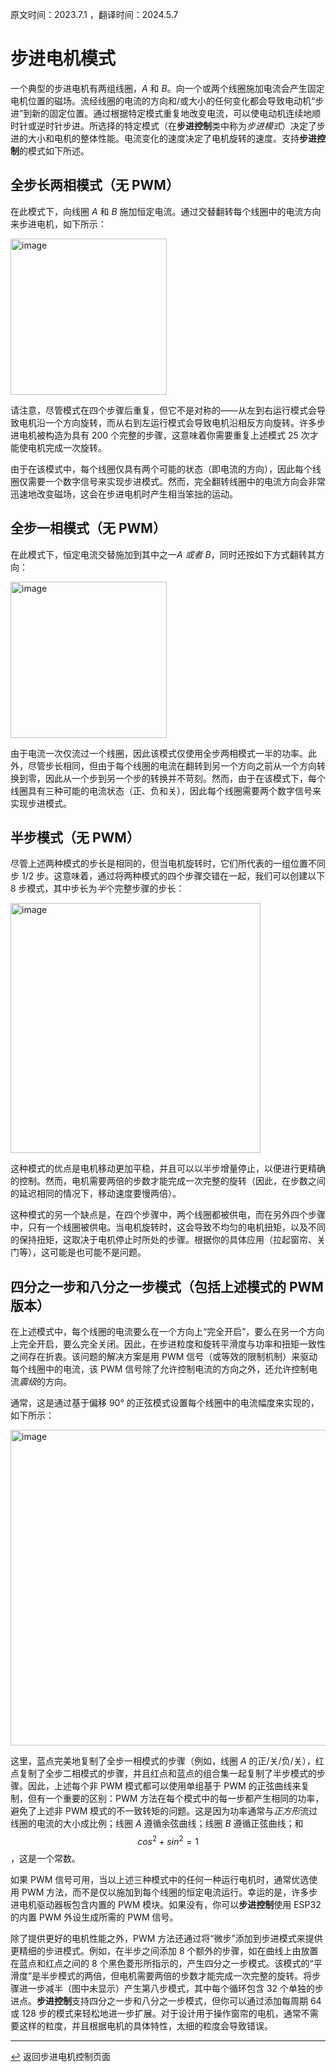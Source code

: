 原文时间：2023.7.1 ，翻译时间：2024.5.7

# 步进电机模式

一个典型的步进电机有两组线圈，*A* 和 *B*。向一个或两个线圈施加电流会产生固定电机位置的磁场。流经线圈的电流的方向和/或大小的任何变化都会导致电动机“步进”到新的固定位置。通过根据特定模式重复地改变电流，可以使电动机连续地顺时针或逆时针步进。所选择的特定模式（在**步进控制**类中称为*步进模式*）决定了步进的大小和电机的整体性能。电流变化的速度决定了电机旋转的速度。支持**步进控制**的模式如下所述。

## 全步长两相模式（无 PWM）

在此模式下，向线圈 *A* 和 *B* 施加恒定电流。通过交替翻转每个线圈中的电流方向来步进电机，如下所示：

<img width="250" alt="image" src="https://github.com/HomeSpan/HomeSpan/assets/68477936/8bea7031-7325-4ded-8ebd-5554d8f1e13d"><br>

请注意，尽管模式在四个步骤后重复，但它不是对称的——从左到右运行模式会导致电机沿一个方向旋转，而从右到左运行模式会导致电机沿相反方向旋转。许多步进电机被构造为具有 200 个完整的步骤，这意味着你需要重复上述模式 25 次才能使电机完成一次旋转。

由于在该模式中，每个线圈仅具有两个可能的状态（即电流的方向），因此每个线圈仅需要一个数字信号来实现步进模式。然而，完全翻转线圈中的电流方向会非常迅速地改变磁场，这会在步进电机时产生相当笨拙的运动。

## 全步一相模式（无 PWM）

在此模式下，恒定电流交替施加到其中之一*A* *或者* *B*，同时还按如下方式翻转其方向：

<img width="250" alt="image" src="https://github.com/HomeSpan/HomeSpan/assets/68477936/cbf2fea5-072e-4fef-9231-504bb483b0c0"><br>

由于电流一次仅流过一个线圈，因此该模式仅使用全步两相模式一半的功率。此外，尽管步长相同，但由于每个线圈的电流在翻转到另一个方向之前从一个方向转换到零，因此从一个步到另一个步的转换并不苛刻。然而，由于在该模式下，每个线圈具有三种可能的电流状态（正、负和关），因此每个线圈需要两个数字信号来实现步进模式。

## 半步模式（无 PWM）

尽管上述两种模式的步长是相同的，但当电机旋转时，它们所代表的一组位置不同步 1/2 步。这意味着，通过将两种模式的四个步骤交错在一起，我们可以创建以下 8 步模式，其中步长为*半*个完整步骤的步长：
      
<img width="400" alt="image" src="https://github.com/HomeSpan/HomeSpan/assets/68477936/ec317c77-fbd9-4641-9d50-d822b477c9ec"><br>

这种模式的优点是电机移动更加平稳，并且可以以半步增量停止，以便进行更精确的控制。然而，电机需要两倍的步数才能完成一次完整的旋转（因此，在步数之间的延迟相同的情况下，移动速度要慢两倍）。

这种模式的另一个缺点是，在四个步骤中，两个线圈都被供电，而在另外四个步骤中，只有一个线圈被供电。当电机旋转时，这会导致不均匀的电机扭矩，以及不同的保持扭矩，这取决于电机停止时所处的步骤。根据你的具体应用（拉起窗帘、关门等），这可能是也可能不是问题。

## 四分之一步和八分之一步模式（包括上述模式的 PWM 版本）

在上述模式中，每个线圈的电流要么在一个方向上“完全开启”，要么在另一个方向上完全开启，要么完全关闭。因此，在步进粒度和旋转平滑度与功率和扭矩一致性之间存在折衷。该问题的解决方案是用 PWM 信号（或等效的限制机制）来驱动每个线圈中的电流，该 PWM 信号除了允许控制电流的方向之外，还允许控制电流*震级*的方向。

通常，这是通过基于偏移 90° 的正弦模式设置每个线圈中的电流幅度来实现的，如下所示：

<img width="505" alt="image" src="https://github.com/HomeSpan/HomeSpan/assets/68477936/75a6176b-b5b4-4b85-a394-a4d6e1f9bf3d"><br>

这里，蓝点完美地复制了全步一相模式的步骤（例如，线圈 *A* 的正/关/负/关），红点复制了全步二相模式的步骤，并且红点和蓝点的组合集一起复制了半步模式的步骤。因此，上述每个非 PWM 模式都可以使用单组基于 PWM 的正弦曲线来复制，但有一个重要的区别：PWM 方法在每个模式中的每一步都产生相同的功率，避免了上述非 PWM 模式的不一致转矩的问题。这是因为功率通常与*正方形*流过线圈的电流的大小成比例；线圈 *A* 遵循余弦曲线；线圈 *B* 遵循正弦曲线；和 
$$ cos^2+sin^2=1 $$，这是一个常数。

如果 PWM 信号可用，当以上述三种模式中的任何一种运行电机时，通常优选使用 PWM 方法，而不是仅以施加到每个线圈的恒定电流运行。幸运的是，许多步进电机驱动器板包含内置的 PWM 模块。如果没有，你可以**步进控制**使用 ESP32 的内置 PWM 外设生成所需的 PWM 信号。

除了提供更好的电机性能之外，PWM 方法还通过将“微步”添加到步进模式来提供更精细的步进模式。例如，在半步之间添加 8 个额外的步骤，如在曲线上由放置在蓝点和红点之间的 8 个黑色菱形所指示的，产生四分之一步模式。该模式的“平滑度”是半步模式的两倍，但电机需要两倍的步数才能完成一次完整的旋转。将步骤进一步减半（图中未显示）产生第八步模式，其中每个循环包含 32 个单独的步进点。**步进控制**支持四分之一步和八分之一步模式，但你可以通过添加每周期 64 或 128 步的模式来轻松地进一步扩展。对于设计用于操作窗帘的电机，通常不需要这样的粒度，并且根据电机的具体特性，太细的粒度会导致错误。

---

[↩️](Stepper.md) 返回步进电机控制页面
